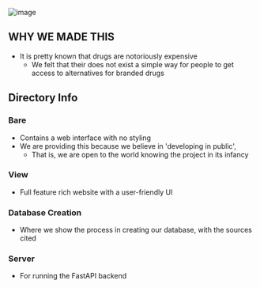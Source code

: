 ![image](https://t3.ftcdn.net/jpg/02/85/69/80/360_F_285698022_bfZdOHbLGkg4BadIWNkKLReNEYnjyxgP.jpg)

## WHY WE MADE THIS
* It is pretty known that drugs are notoriously expensive
    * We felt that their does not exist a simple way for people to get access to alternatives for branded drugs

## Directory Info
### Bare
* Contains a web interface with no styling 
* We are providing this because we believe in 'developing in public', 
    * That is, we are open to the world knowing the project in its infancy
### View 
* Full feature rich website with a user-friendly UI

### Database Creation 
* Where we show the process in creating our database, with the sources cited

### Server
* For running the FastAPI backend

